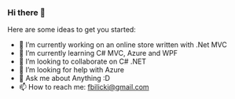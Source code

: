 ### Hi there 👋



Here are some ideas to get you started:

- 🔭 I’m currently working on an online store written with .Net MVC
- 🌱 I’m currently learning C# MVC, Azure and WPF
- 👯 I’m looking to collaborate on C# .NET
- 🤔 I’m looking for help with Azure
- 💬 Ask me about Anything :D
- 📫 How to reach me: fbilicki@gmail.com

